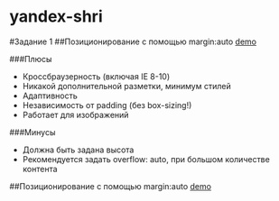 yandex-shri
===========

#Задание 1
##Позиционирование с помощью margin:auto
[demo](http://tocher.github.io/yandex-shri/task1-popup/v1.html)

###Плюсы
- Кроссбраузерность (включая IE 8-10)
- Никакой дополнительной разметки, минимум стилей
- Адаптивность
- Независимость от padding (без box-sizing!)
- Работает для изображений

###Минусы
- Должна быть задана высота
- Рекомендуется задать overflow: auto, при большом количестве контента

##Позиционирование с помощью margin:auto
[demo](http://tocher.github.io/yandex-shri/task1-popup/v2.html)